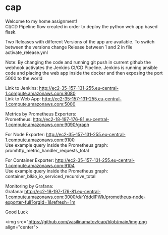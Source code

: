 # cap

Welcome to my home assignment!<br>
CI/CD Pipeline flow created in order to deploy the python web app based flask.

Two Releases with different Versions of the app are available. To switch between the versions change Release between 1 and 2 in file activate_release.yml<br>

Note: By changing the code and running git push in current github the webhook activates the Jenkins CI/CD Pipeline. Jenkins is running ansible code and placing the web app inside the docker and then exposing the port 5000 to the world<br>

Link to Jenkins: http://ec2-35-157-131-255.eu-central-1.compute.amazonaws.com:8080<br>
Link to Web App: http://ec2-35-157-131-255.eu-central-1.compute.amazonaws.com:5000<br>

Metrics by Prometheus Exporters:<br>
Prometheus: http://ec2-18-197-176-81.eu-central-1.compute.amazonaws.com:9090/graph<br>

For Node Exporter: http://ec2-35-157-131-255.eu-central-1.compute.amazonaws.com:9100<br>
Use example query inside the Prometheus graph: promhttp_metric_handler_requests_total<br>

For Container Exporter: http://ec2-35-157-131-255.eu-central-1.compute.amazonaws.com:9104<br>
Use example query inside the Prometheus graph: container_blkio_io_serviced_recursive_total

Monitoring by Grafana:<br>
Grafana: http://ec2-18-197-176-81.eu-central-1.compute.amazonaws.com:3000/d/rYdddlPWk/prometheus-node-exporter-full?orgId=1&refresh=1m<br>

Good Luck<br>

<img src="https://github.com/vasilinamatov/cap/blob/main/img.png align="center">
 